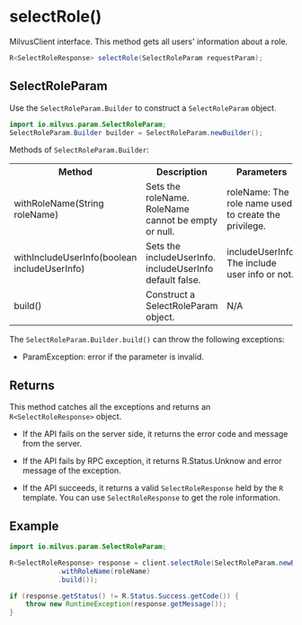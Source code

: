 # selectRole()

MilvusClient interface. This method gets all users' information about a role. 

```java
R<SelectRoleResponse> selectRole(SelectRoleParam requestParam);
```

## SelectRoleParam

Use the `SelectRoleParam.Builder` to construct a `SelectRoleParam` object.

```java
import io.milvus.param.SelectRoleParam;
SelectRoleParam.Builder builder = SelectRoleParam.newBuilder();
```

Methods of `SelectRoleParam.Builder`:

<table>
    <tr>
        <th>Method</th>
        <th>Description</th>
        <th>Parameters</th>
    </tr>
    <tr>
        <td>withRoleName(String roleName)</td>
        <td>Sets the roleName. RoleName cannot be empty or null.</td>
        <td>roleName: The role name used to create the privilege.</td>
    </tr>
    <tr>
        <td>withIncludeUserInfo(boolean includeUserInfo)</td>
        <td>Sets the includeUserInfo. includeUserInfo default false.</td>
        <td>includeUserInfo: The include user info or not.</td>
    </tr>
    <tr>
        <td>build()</td>
        <td>Construct a SelectRoleParam object.</td>
        <td>N/A</td>
    </tr>
</table>

The `SelectRoleParam.Builder.build()` can throw the following exceptions:

- ParamException: error if the parameter is invalid.

## Returns

This method catches all the exceptions and returns an `R<SelectRoleResponse>` object.

- If the API fails on the server side, it returns the error code and message from the server.

- If the API fails by RPC exception, it returns R.Status.Unknow and error message of the exception.

- If the API succeeds, it returns a valid `SelectRoleResponse` held by the `R` template. You can use `SelectRoleResponse` to get the role information.

## Example

```java
import io.milvus.param.SelectRoleParam;

R<SelectRoleResponse> response = client.selectRole(SelectRoleParam.newBuilder()
            .withRoleName(roleName)
            .build());

if (response.getStatus() != R.Status.Success.getCode()) {
    throw new RuntimeException(response.getMessage());
}
```
